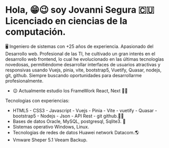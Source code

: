 # Hola,  😁😉 soy Jovanni Segura 🇨🇺 Licenciado en ciencias de la computación.
🖥️ Ingeniero de sistemas con +25 años de experiencia. Apasionado del Desarrollo web. Profesional de las TI, he cultivado un gran interés en el desarrollo web frontend, lo cual he evolucionado en las últimas tecnologías novedosas, permitiéndome desarrollar interfaces de usuarios atractivas y responsivas usando Vuejs, pinia, vite, bootstrap5, Vuetify, Quasar, nodejs, git, github.  Siempre buscando oportunidades para desarrollarme profesionalmente.

- 😉 Actualmente estudio los FrameWork React, Next 💪💯

Tecnologias con experiencias:

- HTML5 - CSS3 - Javascript - Vuejs - Pinia - Vite - vuetify - Quasar - bootstrap5 - Nodejs - Json - API Rest - git github.💪💯
- Bases de datos Oracle, MySQL, postgresql, Sqlite3. 💪
- Sistemas operativo Windows, Linux.
- Tecnologias de redes de datos Huawei network Datacom.🌎
- Vmware Sheper 5.1 Veeam Backup.
